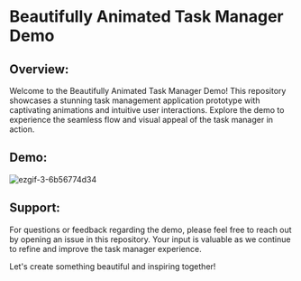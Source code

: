 # Beautifully Animated Task Manager Demo

## Overview:
Welcome to the Beautifully Animated Task Manager Demo! This repository showcases a stunning task management application prototype with captivating animations and intuitive user interactions. Explore the demo to experience the seamless flow and visual appeal of the task manager in action.

## Demo:
![ezgif-3-6b56774d34](https://github.com/serhiimahdiuk/task-manager-pet/assets/65591882/b8f6f8f0-8be6-45f1-bd82-e4b47cf36e7d)

## Support:
For questions or feedback regarding the demo, please feel free to reach out by opening an issue in this repository. Your input is valuable as we continue to refine and improve the task manager experience.

Let's create something beautiful and inspiring together!
